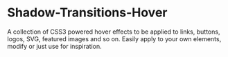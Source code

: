 # Shadow-Transitions-Hover
A collection of CSS3 powered hover effects to be applied to links, buttons, logos, SVG, featured images and so on. Easily apply to your own elements, modify or just use for inspiration. 

